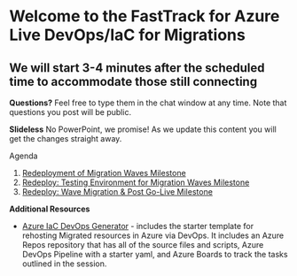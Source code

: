 # Welcome to the FastTrack for Azure Live DevOps/IaC for Migrations
## We will start 3-4 minutes after the scheduled time to accommodate those still connecting

**Questions?** Feel free to type them in the chat window at any time. Note that questions you post will be public.

**Slideless** No PowerPoint, we promise! As we update this content you will get the changes straight away.

Agenda
1. [Redeployment of Migration Waves Milestone](./devops-iac-redeployment.md)
1. [Redeploy: Testing Environment for Migration Waves Milestone](./devops-iac-testing.md)
1. [Redeploy: Wave Migration & Post Go-Live Milestone](./devops-iac-migration.md)


**Additional Resources**
* [Azure IaC DevOps Generator]() - includes the starter template for rehosting Migrated resources in Azure via DevOps. It includes an Azure Repos repository that has all of the source files and scripts, Azure DevOps Pipeline with a starter yaml, and Azure Boards to track the tasks outlined in the session. 